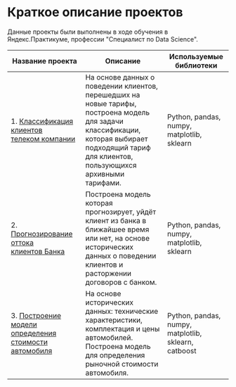 # Краткое описание проектов  

Данные проекты были выполнены в ходе обучения в Яндекс.Практикуме, профессии "Специалист по Data Science".  


| Название проекта                                                        | Описание                                                                                                                                                                                              | Используемые библиотеки                                      |
|-------------------------------------------------------------------------|-------------------------------------------------------------------------------------------------------------------------------------------------------------------------------------------------------|--------------------------------------------------------------|
| 1. [Классификация клиентов<br> телеком компании](/telecom_project)<br>  | На основе данных о поведении клиентов, перешедших на новые тарифы,<br>построена модель для задачи классификации, которая выбирает <br>подходящий тариф для клиентов, пользующихся архивными тарифами. | Python, pandas, numpy, <br>matplotlib, sklearn               |
| 2. [Прогнозирование оттока<br>клиентов Банка](/bank_loss_klient)        | Построена модель которая прогнозирует, уйдёт клиент из банка в <br>ближайшее время или нет, на основе исторических данных о поведении<br>клиентов и расторжении договоров с банком.                   | Python, pandas, numpy, <br>matplotlib, sklearn               |
| 3. [Построение модели определения <br>стоимости автомобиля](/car_price) | На основе исторических данных: технические характеристики, <br>комплектация и цены автомобилей.  <br>Построена модель для определения рыночной стоимости автомобиля.                                  | Python, pandas, numpy, <br>matplotlib, sklearn, <br>catboost |

